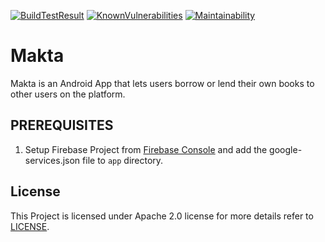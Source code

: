 [![BuildTestResult](https://travis-ci.org/Davidodari/Makta.svg?branch=master)](https://travis-ci.org/Davidodari/Makta)
[![KnownVulnerabilities](https://snyk.io/test/github/Davidodari/Makta/badge.svg)](https://snyk.io/test/github/Davidodari/Makta)
[![Maintainability](https://api.codeclimate.com/v1/badges/30048de38b81d5c84e26/maintainability)](https://codeclimate.com/github/Davidodari/Makta/maintainability)
# Makta

Makta is an Android App that lets users borrow or lend their own books to other users on the platform.

## PREREQUISITES

1. Setup Firebase Project from [Firebase Console](https://firebase.google.com/?) and add the google-services.json file to `app` directory.

## License
 
 This Project is licensed under Apache 2.0 license for more details refer to [LICENSE](https://github.com/Davidodari/Makta/blob/master/LICENSE.txt).
